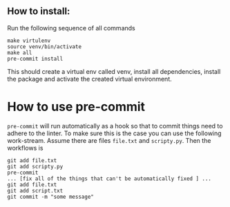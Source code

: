 ## How to install:
Run the following sequence of all commands
```
make virtulenv
source venv/bin/activate
make all
pre-commit install
```
This should create a virtual env called venv, install all dependencies,
install the package and activate the created virtual environment.

# How to use pre-commit
`pre-commit` will run automatically as a hook so that to commit things need
to adhere to the linter. To make sure this is the case you can use the following
work-stream. Assume there are files `file.txt` and `scripty.py`. Then the workflows is
```
git add file.txt
git add scripty.py
pre-commit
... [fix all of the things that can't be automatically fixed ] ...
git add file.txt
git add script.txt
git commit -m "some message"
```
